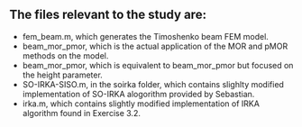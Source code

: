 ## The files relevant to the study are:
* fem_beam.m, which generates the Timoshenko beam FEM model.
* beam_mor_pmor, which is the actual application of the MOR and pMOR methods on the model.
* beam_mor_pmor, which is equivalent to beam_mor_pmor but focused on the height parameter.
* SO-IRKA-SISO.m, in the soirka folder, which contains slighlty modified implementation of SO-IRKA alogorithm provided by Sebastian.
* irka.m, which contains slightly modified implementation of IRKA algorithm found in Exercise 3.2.
